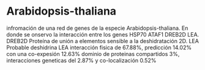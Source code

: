 # Arabidopsis-thaliana
infromación de una red de genes de la especie Arabidopsis-thaliana. En donde se onservo la interacción entre los genes HSP70 ATAF1 DREB2D LEA.
DREB2D Proteína de unión a elementos sensible a la deshidratación 2D.
LEA Probable deshidrina LEA
interacción fisica de 67.88%, predicción 14.02% con una co-expesión 12.63% dominio de proteinas compartidos 3%, interacciones geneticas del 2.87% y  co-localización 0.52%  
